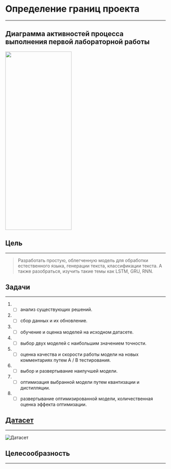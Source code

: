 # Определение границ проекта
____
## Диаграмма активностей процесса выполнения первой лабораторной работы
<img src="https://user-images.githubusercontent.com/79332916/232778830-69891698-15d7-4a5c-b001-a402e9eceaba.png" width="208" height="560">

## Цель
____
> Разработать простую, облегченную модель для обработки естественного языка, генерации текста, классификации текста. А также разобраться, изучить такие темы как LSTM, GRU, RNN.
## Задачи
____
1. - [ ] анализ существующих решений.
2. - [ ] сбор данных и их обновление.
3. - [ ] обучение и оценка моделей на исходном датасете.
4. - [ ] выбор двух моделей с наибольшим значением точности.
5. - [ ] оценка качества и скорости работы модели на новых комментариях путем A / B тестирования.
6. - [ ] выбор и развертывание наилучшей модели.
7. - [ ] оптимизация выбранной модели путем квантизации и дистилляции.
8. - [ ] развертывание оптимизированной модели, количественная оценка эффекта оптимизации.
## [Датасет](https://www.kaggle.com/datasets/rohitgr/wikitext)
____
![Датасет](https://user-images.githubusercontent.com/79332916/232626643-9d9925a5-5891-4eec-9632-9eb2b6cf9c50.png)

## Целесообразность
____

